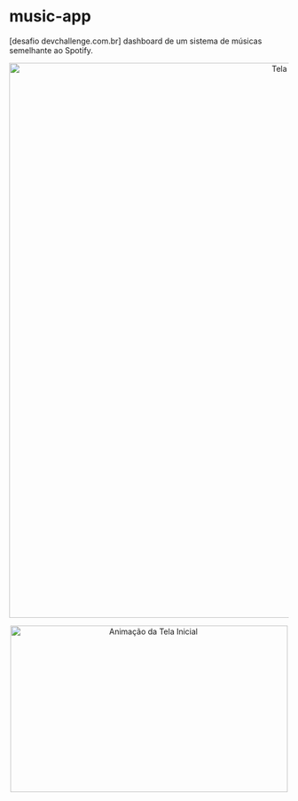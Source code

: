 # music-app
[desafio devchallenge.com.br] dashboard de um sistema de músicas semelhante ao Spotify.
<br />
<p align="center">
    <img src="https://user-images.githubusercontent.com/58775986/146478067-1e5f5dbc-3d16-4a45-adba-f5cae60eed50.png" alt="Tela inicial" width="1000">
<p align="center">

<p align="center">
    <img align="center" src="https://imgur.com/ipLHFFb.gif" alt="Animação da Tela Inicial" height="300" width="500" alt="Tela inicial" width="1000">
<p align="center">

